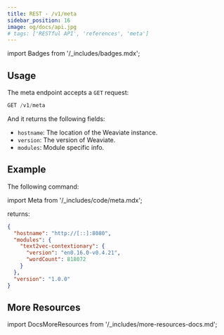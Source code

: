 ```yaml
---
title: REST - /v1/meta
sidebar_position: 16
image: og/docs/api.jpg
# tags: ['RESTful API', 'references', 'meta']
---
```

import Badges from '/_includes/badges.mdx';

<Badges/>

## Usage

The meta endpoint accepts a `GET` request:

```js
GET /v1/meta
```

And it returns the following fields:
- `hostname`: The location of the Weaviate instance.
- `version`: The version of Weaviate.
- `modules`: Module specific info.
  
## Example
The following command:

import Meta from '/_includes/code/meta.mdx';

<Meta/>

returns:

```json
{
  "hostname": "http://[::]:8080",
  "modules": {
    "text2vec-contextionary": {
      "version": "en0.16.0-v0.4.21",
      "wordCount": 818072
    }
  },
  "version": "1.0.0"
}
```

## More Resources

import DocsMoreResources from '/_includes/more-resources-docs.md';

<DocsMoreResources />
